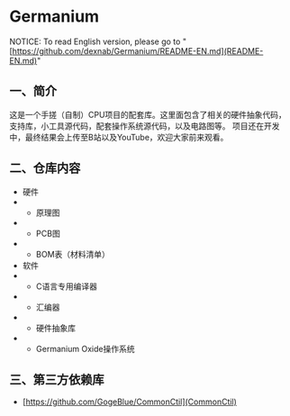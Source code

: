 # Germanium
NOTICE: To read English version, please go to "[https://github.com/dexnab/Germanium/README-EN.md](README-EN.md)"
## 一、简介
这是一个手搓（自制）CPU项目的配套库。这里面包含了相关的硬件抽象代码，支持库，小工具源代码，配套操作系统源代码，以及电路图等。
项目还在开发中，最终结果会上传至B站以及YouTube，欢迎大家前来观看。
## 二、仓库内容
* 硬件
* * 原理图
* * PCB图
* * BOM表（材料清单）
* 软件
* * C语言专用编译器
* * 汇编器
* * 硬件抽象库
* * Germanium Oxide操作系统
## 三、第三方依赖库
* [https://github.com/GogeBlue/CommonCtil](CommonCtil)
